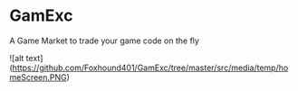 # GamExc
A Game Market to trade your game code on the fly

![alt text] (https://github.com/Foxhound401/GamExc/tree/master/src/media/temp/homeScreen.PNG)
